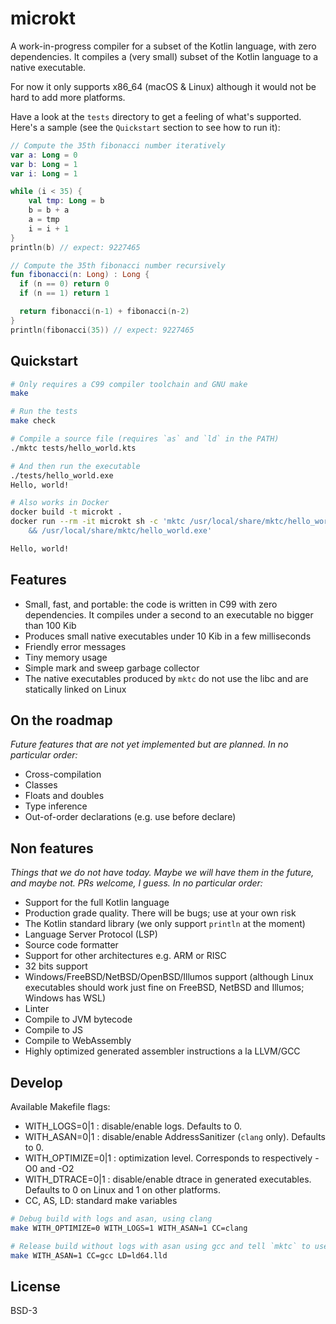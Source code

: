# microkt

A work-in-progress compiler for a subset of the Kotlin language, with zero dependencies. It compiles a (very small) subset of the Kotlin language to a native executable.

For now it only supports x86_64 (macOS & Linux) although it would not be hard to add more platforms.

Have a look at the `tests` directory to get a feeling of what's supported. Here's a sample (see the `Quickstart` section to see how to run it):

```kotlin
// Compute the 35th fibonacci number iteratively
var a: Long = 0
var b: Long = 1
var i: Long = 1

while (i < 35) {
    val tmp: Long = b
    b = b + a
    a = tmp
    i = i + 1
}
println(b) // expect: 9227465

// Compute the 35th fibonacci number recursively
fun fibonacci(n: Long) : Long {
  if (n == 0) return 0
  if (n == 1) return 1

  return fibonacci(n-1) + fibonacci(n-2)
}
println(fibonacci(35)) // expect: 9227465
```

## Quickstart

```sh
# Only requires a C99 compiler toolchain and GNU make
make

# Run the tests
make check

# Compile a source file (requires `as` and `ld` in the PATH)
./mktc tests/hello_world.kts

# And then run the executable
./tests/hello_world.exe
Hello, world!

# Also works in Docker
docker build -t microkt .
docker run --rm -it microkt sh -c 'mktc /usr/local/share/mktc/hello_world.kts \
    && /usr/local/share/mktc/hello_world.exe'

Hello, world!
```

## Features

- Small, fast, and portable: the code is written in C99 with zero dependencies. It compiles under a second to an executable no bigger than 100 Kib
- Produces small native executables under 10 Kib in a few milliseconds
- Friendly error messages
- Tiny memory usage
- Simple mark and sweep garbage collector
- The native executables produced by `mktc` do not use the libc and are statically linked on Linux

## On the roadmap
*Future features that are not yet implemented but are planned. In no particular order:*

- Cross-compilation
- Classes
- Floats and doubles
- Type inference
- Out-of-order declarations (e.g. use before declare)

## Non features

*Things that we do not have today. Maybe we will have them in the future, and maybe not. PRs welcome, I guess. In no particular order:*

- Support for the full Kotlin language
- Production grade quality. There will be bugs; use at your own risk
- The Kotlin standard library (we only support `println` at the moment)
- Language Server Protocol (LSP)
- Source code formatter
- Support for other architectures e.g. ARM or RISC
- 32 bits support
- Windows/FreeBSD/NetBSD/OpenBSD/Illumos support (although Linux executables should work just fine on FreeBSD, NetBSD and Illumos; Windows has WSL)
- Linter
- Compile to JVM bytecode
- Compile to JS
- Compile to WebAssembly
- Highly optimized generated assembler instructions a la LLVM/GCC


## Develop

Available Makefile flags:
- WITH_LOGS=0|1 : disable/enable logs. Defaults to 0.
- WITH_ASAN=0|1 : disable/enable AddressSanitizer (`clang` only). Defaults to 0.
- WITH_OPTIMIZE=0|1 : optimization level. Corresponds to respectively -O0 and -O2
- WITH_DTRACE=0|1 : disable/enable dtrace in generated executables. Defaults to 0 on Linux and 1 on other platforms.
- CC, AS, LD: standard make variables

```sh
# Debug build with logs and asan, using clang
make WITH_OPTIMIZE=0 WITH_LOGS=1 WITH_ASAN=1 CC=clang

# Release build without logs with asan using gcc and tell `mktc` to use `lld` as linker
make WITH_ASAN=1 CC=gcc LD=ld64.lld
```

## License

BSD-3
